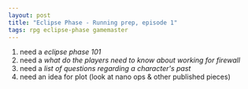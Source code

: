 ```yaml
---
layout: post
title: "Eclipse Phase - Running prep, episode 1"
tags: rpg eclipse-phase gamemaster
---
```


1) need a *eclipse phase 101*
2) need a *what do the players need to know about working for firewall*
3) need a *list of questions regarding a character's past*
4) need an idea for plot (look at nano ops & other published pieces)